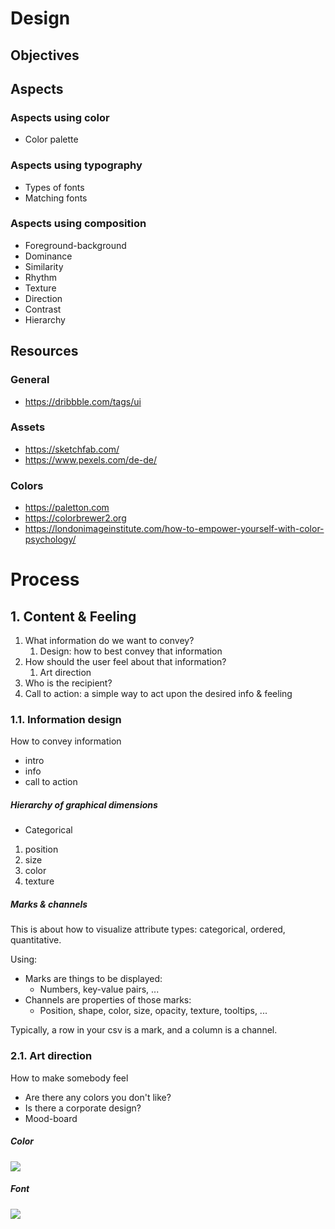 # Design


## Objectives
## Aspects
### Aspects using color
- Color palette
### Aspects using typography
- Types of fonts
- Matching fonts
### Aspects using composition
- Foreground-background
- Dominance
- Similarity
- Rhythm
- Texture
- Direction
- Contrast
- Hierarchy









## Resources

### General
- https://dribbble.com/tags/ui

### Assets
- https://sketchfab.com/
- https://www.pexels.com/de-de/

### Colors
- https://paletton.com
- https://colorbrewer2.org
- https://londonimageinstitute.com/how-to-empower-yourself-with-color-psychology/



# Process

## 1. Content & Feeling

1.  What information do we want to convey?
    1. Design: how to best convey that information
2. How should the user feel about that information?
    1. Art direction
3. Who is the recipient?
4. Call to action: a simple way to act upon the desired info & feeling

### 1.1. Information design
How to convey information
- intro
- info
- call to action

##### Hierarchy of graphical dimensions
- Categorical
1. position
2. size
3. color
4. texture

##### Marks & channels
This is about how to visualize attribute types: categorical, ordered, quantitative.

Using:

 - Marks are things to be displayed: 
   - Numbers, key-value pairs, ...
 - Channels are properties of those marks: 
   - Position, shape, color, size, opacity, texture, tooltips, ...

Typically, a row in your csv is a mark, and a column is a channel.


### 2.1. Art direction
How to make somebody feel

- Are there any colors you don't like?
- Is there a corporate design?
- Mood-board

##### Color

<img src="../assets/programming/color_emotions.png">

##### Font

<img src="../assets/programming/fonts.png">


